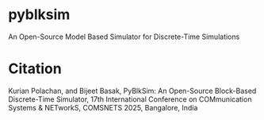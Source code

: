 # pyblksim
An Open-Source Model Based Simulator for Discrete-Time Simulations

# Citation
Kurian Polachan, and Bijeet Basak, PyBlkSim: An Open-Source Block-Based Discrete-Time Simulator, 17th International Conference on COMmunication Systems & NETworkS, COMSNETS 2025, Bangalore, India
